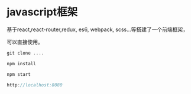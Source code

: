 # javascript框架
基于react,react-router,redux, es6, webpack, scss...等搭建了一个前端框架，

可以直接使用。

```js
git clone ....

npm install

npm start

http://localhost:8080
```
